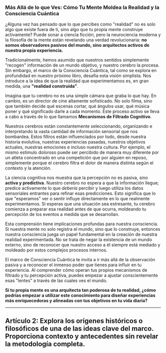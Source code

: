 ### Más Allá de lo que Ves: Cómo Tu Mente Moldea la Realidad y la Consciencia Cuántica
¿Alguna vez has pensado que lo que percibes como "realidad" no es solo algo que existe fuera de ti, sino algo que tu propia mente construye activamente? Puede sonar a ciencia ficción, pero la neurociencia moderna y la filosofía de la mente están revelando una verdad revolucionaria: **no somos observadores pasivos del mundo, sino arquitectos activos de nuestra propia experiencia.**

Tradicionalmente, hemos asumido que nuestros sentidos simplemente "recogen" información de un mundo objetivo, y nuestro cerebro la procesa. Sin embargo, el marco de la Consciencia Cuántica, tal como se explora en profundidad en nuestro próximo libro, desafía esta visión simplista. Nos introduce a la idea de que la realidad que experimentamos es, en gran medida, una **"realidad construida"**.

Imagina que tu cerebro no es una simple cámara que graba lo que hay. En cambio, es un director de cine altamente sofisticado. No solo filma, sino que también decide qué escenas cortar, qué ángulos usar, qué música poner y qué significado darle a cada momento. Este proceso activo se lleva a cabo a través de lo que llamamos **Mecanismos de Filtrado Cognitivo**.

Nuestros cerebros están constantemente seleccionando, organizando e interpretando la vasta cantidad de información sensorial que nos bombardea. Estos filtros están influenciados por todo, desde nuestra historia evolutiva, nuestras experiencias pasadas, nuestros objetivos actuales, nuestras emociones e incluso nuestra cultura. Por ejemplo, el mismo estímulo doloroso puede ser percibido de manera muy diferente por un atleta concentrado en una competición que por alguien en reposo, simplemente porque el cerebro filtra el dolor de manera distinta según el contexto y la atención.

La ciencia cognitiva nos muestra que la percepción no es pasiva, sino **activa y predictiva**. Nuestro cerebro no espera a que la información llegue; predice activamente lo que *debería* percibir y luego utiliza los datos sensoriales entrantes para refinar esas predicciones. Esto significa que lo que "esperamos" ver o sentir influye directamente en lo que realmente experimentamos. Si esperas que una situación sea estresante, tu cerebro comienza a preparar esa realidad antes de que ocurra, moldeando tu percepción de los eventos a medida que se desarrollan.

Esta comprensión tiene implicaciones profundas para nuestra consciencia. Si nuestra mente no solo registra el mundo, sino que lo construye, entonces nuestra consciencia juega un papel fundamental en la creación de nuestra realidad experimentada. No se trata de negar la existencia de un mundo externo, sino de reconocer que nuestro acceso a él siempre está mediado y moldeado por estos complejos procesos internos.

El marco de Consciencia Cuántica te invita a ir más allá de la observación pasiva y a reconocer el inmenso poder que tienes para influir en tu experiencia. Al comprender cómo operan tus propios mecanismos de filtrado y tu percepción activa, puedes empezar a ajustar conscientemente esas "lentes" a través de las cuales ves el mundo.

**Si tu propia mente es una arquitecta tan poderosa de tu realidad, ¿cómo podrías empezar a utilizar este conocimiento para diseñar experiencias más enriquecedoras y alineadas con tus objetivos en tu vida diaria?**

---

## Artículo 2: Explora los orígenes históricos o filosóficos de una de las ideas clave del marco. Proporciona contexto y antecedentes sin revelar la metodología completa.
